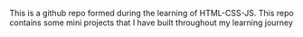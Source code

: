This is a github repo formed during the learning of  HTML-CSS-JS.
This repo contains some mini projects that I have built throughout my learning journey
